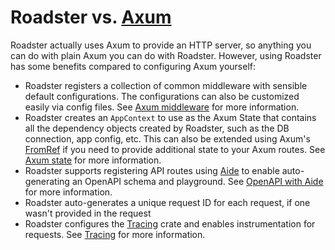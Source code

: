 # Roadster vs. [Axum](https://crates.io/crates/axum)

Roadster actually uses Axum to provide an HTTP server, so anything you can do with plain Axum you can do with Roadster.
However, using Roadster has some benefits compared to configuring Axum yourself:

- Roadster registers a collection of common middleware with sensible default configurations. The configurations can also
  be customized easily via config files. See [Axum middleware](ch-03-02-features-middleware.md) for more information.
- Roadster creates an `AppContext` to use as the Axum State that contains all the dependency objects created by
  Roadster, such as the DB connection, app config, etc. This can also be extended using
  Axum's [FromRef](https://docs.rs/axum/latest/axum/extract/derive.FromRef.html) if you need to provide additional state
  to your Axum routes.
  See [Axum state](ch-03-03-features-app-state.md) for more
  information.
- Roadster supports registering API routes using [Aide](https://crates.io/crates/aide) to enable auto-generating an
  OpenAPI schema and playground. See [OpenAPI with Aide](ch-03-04-features-openapi.md) for more information.
- Roadster auto-generates a unique request ID for each request, if one wasn't provided in the request
- Roadster configures the [Tracing](https://crates.io/crates/tracing) crate and enables instrumentation for requests.
  See [Tracing](ch-03-05-features-tracing.md) for more information.

